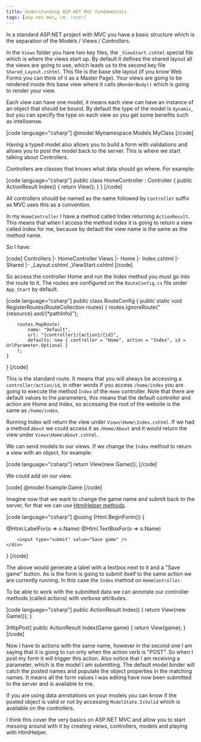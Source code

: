 ```yaml
---
title: Understanding ASP.NET MVC fundamentals
tags: [asp.net-mvc, c#, razor]
---
```


In a standard ASP.NET project with MVC you have a basic structure which is the separation of the Models / Views / Controllers.

In the <code>Views</code> folder you have two key files, the <code>_ViewStart.cshtml</code> special file which is where the views start up. By default it defines the shared layout all the views are going to use, which leads us to the second key file <code>Shared\_Layout.cshtml</code>. This file is the base site layout (if you know Web Forms you can think of it as a Master Page). Your views are going to be rendered inside this base view where it calls <code>@RenderBody()</code> which is going to render your view.
<!--more-->

Each view can have one model, it means each view can have an instance of an object that should be bound. By default the type of the model is <code>dynamic</code>, but you can specify the type on each view so you get some benefits such as intellisense.

[code language="csharp"]
@model Mynamespace.Models.MyClass
[/code]

Having a typed model also allows you to build a form with validations and allows you to post the model back to the server. This is where we start talking about Controllers.

Controllers are classes that knows what data should go where. For example:

[code language="csharp"]
public class HomeController : Controller
{
    public ActionResult Index()
    {
        return View();
    }
}
[/code]

All controllers should be named as the name followed by <code>Controller</code> suffix as MVC uses this as a convention.

In my <code>HomeController</code> I have a method called Index returning <code>ActionResult</code>. This means that when I access the method index it is going to return a view called index for me, because by default the view name is the same as the method name.

So I have:

[code]
Controllers
|- HomeController
Views
|- Home
 |- Index.cshtml
|- Shared
 |- _Layout.cshtml
_ViewStart.cshtml
[/code]

So access the controller Home and run the Index method you must go into the route to it. The routes are configured on the <code>RouteConfig.cs</code> file under <code>App_Start</code> by default.

[code language="csharp"]
public class RouteConfig
{
    public static void RegisterRoutes(RouteCollection routes)
    {
        routes.IgnoreRoute("{resource}.axd/{*pathInfo}");

        routes.MapRoute(
            name: "Default",
            url: "{controller}/{action}/{id}",
            defaults: new { controller = "Home", action = "Index", id = UrlParameter.Optional }
        );
    }
}
[/code]

This is the standard route. It means that you will always be accessing a <code>controller/action/id</code>, in other words if you access <code>/home/index</code> you are going to execute the method <code>Index</code> of the <code>Home</code> controller. Note that there are default values to the parameters, this means that the default controller and action are Home and Index, so accessing the root of the website is the same as <code>/home/index</code>.

Running Index will return the view under <code>Views\Home\Index.cshtml</code>. If we had a method <code>About</code> we could access it as <code>/Home/About</code> and it would return the view under <code>Views\Home\About.cshtml</code>.

We can send models to our views. If we change the <code>Index</code> method to return a view with an object, for example:

[code language="csharp"]
return View(new Game());
[/code]

We could add on our view:

[code]
@model Example.Game
[/code]

Imagine now that we want to change the game name and submit back to the server, for that we can use <a href="https://msdn.microsoft.com/en-us/library/system.web.mvc.htmlhelper%28v=vs.118%29.aspx" target="_blank">HtmlHelper methods</a>.

[code language="csharp"]
@using (Html.BeginForm())
{
    <div>
        @Html.LabelFor(o => o.Name)
        @Html.TextBoxFor(o => o.Name)

        <input type="submit" value="Save game" />
    </div>
}
[/code]

The above would generate a label with a textbox next to it and a "Save game" button. As is the form is going to submit itself to the same action we are currently running. In this case the <code>Index</code> method on <code>HomeController</code>.

To be able to work with the submitted data we can annotate our controller methods (called actions) with verbose attributes.

[code language="csharp"]
public ActionResult Index()
{
    return View(new Game());
}

[HttpPost]
public ActionResult Index(Game game)
{
    return View(game);
}
[/code]

Now I have to actions with the same name, however in the second one I am saying that it is going to run only when the action verb is "POST". So when I post my form it will trigger this action. Also notice that I am receiving a parameter, which is the model I am submitting. The default model binder will catch the posted names and populate the object properties in the matching names. It means all the form values I was editing have now been submitted to the server and is available to me.

If you are using data annotations on your models you can know if the posted object is valid or not by accessing <code>ModelState.IsValid</code> which is available on the controllers.

I think this cover the very basics on ASP.NET MVC and allow you to start messing around with it by creating views, controllers, models and playing with HtmlHelper.
